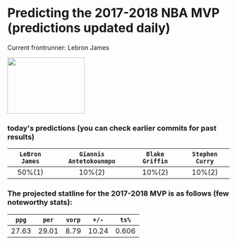 # Predicting the 2017-2018 NBA MVP (predictions updated daily)
Current frontrunner: Lebron James

<img src="http://a.espncdn.com/combiner/i?img=/i/headshots/nba/players/full/1966.png&w=350&h=254" width="175" height="127">

### today's predictions (you can check earlier commits for past results)

| `LeBron James` | `Giannis Antetokounmpo` | `Blake Griffin` | `Stephen Curry` |
|:---:|:---:|:---:|:---:|
| 50%(1) | 10%(2) | 10%(2) | 10%(2) |

### The projected statline for the 2017-2018 MVP is as follows (few noteworthy stats):

| `ppg` | `per` | `vorp` | `+/-` | `ts%` |
|:---:|:---:|:---:|:---:|:---:|
| 27.63 | 29.01 | 8.79 | 10.24 | 0.606 |